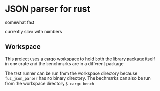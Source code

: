 # JSON parser for rust

somewhat fast

currently slow with numbers

## Workspace

This project uses a cargo workspace to hold both the library package itself in one crate and the benchmarks are in a different package

The test runner can be run from the workspace directory because `fuz_json_parser` has no binary directory. The bechmarks can also
be run from the workspace directory `$ cargo bench`
